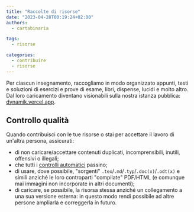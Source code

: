 ```yaml
---
title: "Raccolte di risorse"
date: "2023-04-28T00:19:24+02:00"
authors:
  - cartabinaria

tags:
  - risorse

categories:
  - contribuire
  - risorse
---
```


Per ciascun insegnamento, raccogliamo in modo organizzato appunti, testi e
soluzioni di esercizi e prove di esame, libri, dispense, lucidi e molto altro.
Dal loro caricamento diventano visionabili sulla nostra istanza pubblica:
[dynamik.vercel.app](https://dynamik.vercel.app/).

## Controllo qualità

Quando contribuisci con le tue risorse o stai per accettare il lavoro di
un'altra persona, assicurati:

- di non caricare/accettare contenuti duplicati, incomprensibili, inutili,
  offensivi o illegali;
- che tutti i [controlli automatici](./controlli-automatici) passino;
- di usare, dove possibile, "sorgenti" `.tex`/`.md`/`.typ`/`.doc(x)`/`.odt(x)` e
  simili anziché le loro controparti "compilate" PDF/HTML (e comunque mai
  immagini non incorporate in altri documenti);
- di caricare, se possibile, la risorsa stessa anziché un collegamento a una sua
  versione esterna: in questo modo rendi possibile ad altre persone ampliarla e
  correggerla in futuro.
